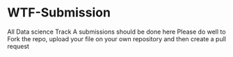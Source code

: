 # WTF-Submission
All Data science Track A submissions should be done here  Please do well to Fork the repo, upload your file on your own repository and then create a pull request
